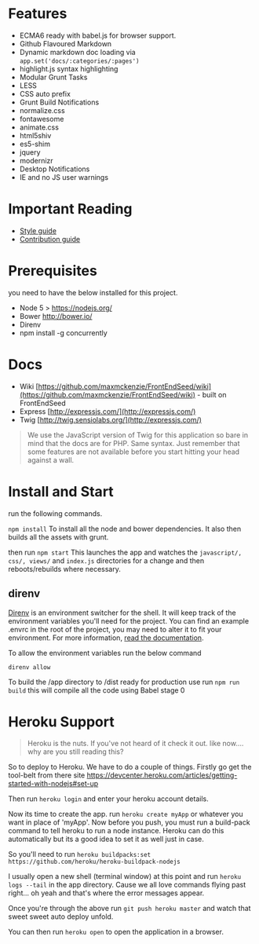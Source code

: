 # Features
- ECMA6 ready with babel.js for browser support.
- Github Flavoured Markdown
- Dynamic markdown doc loading via `app.set('docs/:categories/:pages')`
- highlight.js syntax highlighting
- Modular Grunt Tasks
- LESS
- CSS auto prefix
- Grunt Build Notifications
- normalize.css
- fontawesome
- animate.css
- html5shiv
- es5-shim
- jquery
- modernizr
- Desktop Notifications
- IE and no JS user warnings

# Important Reading
- [Style guide](https://github.com/BookingBug/dev.bookingbug.com/wiki/Style-Guide)
- [Contribution guide](https://github.com/BookingBug/dev.bookingbug.com/wiki/Contributing)

# Prerequisites
you need to have the below installed for this project.

- Node 5 > https://nodejs.org/
- Bower http://bower.io/
- Direnv
- npm install -g concurrently

# Docs
- Wiki [https://github.com/maxmckenzie/FrontEndSeed/wiki](https://github.com/maxmckenzie/FrontEndSeed/wiki) - built on FrontEndSeed
- Express [http://expressjs.com/](http://expressjs.com/)
- Twig [http://twig.sensiolabs.org/](http://expressjs.com/)

> We use the JavaScript version of Twig for this application so bare in mind that the docs are for PHP. Same syntax. Just remember that some features are not available before you start hitting your head against a wall.

# Install and Start
run the following commands.

`npm install` To install all the node and bower dependencies. It also then builds all the assets with grunt.

then run `npm start` This launches the app and watches the `javascript/, css/, views/` and `index.js` directories for a change and then reboots/rebuilds where necessary.

## direnv

[Direnv](http://direnv.net/) is an environment switcher for the shell. It will keep track of the environment variables you'll need for the project. You can find an example .envrc in the root of the project, you may need to alter it to fit your environment. For more information, [read the documentation](http://direnv.net/).

To allow the environment variables run the below command

```
direnv allow
```

To build the /app directory to /dist ready for production use run `npm run build` this will compile all the code using Babel stage 0

# Heroku Support
> Heroku is the nuts. If you've not heard of it check it out. like now.... why are you still reading this?

So to deploy to Heroku. We have to do a couple of things. Firstly go get the tool-belt from there site https://devcenter.heroku.com/articles/getting-started-with-nodejs#set-up

Then run `heroku login` and enter your heroku account details.

Now its time to create the app. run `heroku create myApp` or whatever you want in place of 'myApp'. Now before you push, you must run a build-pack command to tell heroku to run a node instance. Heroku can do this automatically but its a good idea to set it as well just in case.

So you'll need to run `heroku buildpacks:set https://github.com/heroku/heroku-buildpack-nodejs`

I usually open a new shell (terminal window) at this point and run `heroku logs --tail` in the app directory. Cause we all love commands flying past right... oh yeah and that's where the error messages appear.

Once you're through the above run `git push heroku master` and watch that sweet sweet auto deploy unfold.

You can then run `heroku open` to open the application in a browser.
